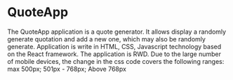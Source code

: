 # QuoteApp

The QuoteApp application is a quote generator. 
It allows display a randomly generate quotation and add
a new one, which may also be randomly generate. 
Application is write in HTML, CSS, Javascript technology 
based on the React framework. The application is RWD. 
Due to the large number of mobile devices, the change in the css code
covers the following ranges:
max 500px;
501px - 768px;
Above 768px
